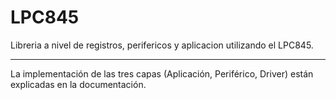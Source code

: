 # LPC845
Libreria a nivel de registros, perifericos y aplicacion utilizando el LPC845.

-------------------------------------------------------------------------------------------------

La implementación de las tres capas (Aplicación, Periférico, Driver) están explicadas en la documentación.
